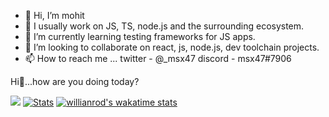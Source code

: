 - 👋 Hi, I’m mohit
- 👀 I usually work on JS, TS, node.js and the surrounding ecosystem. 
- 🌱 I’m currently learning testing frameworks for JS apps.
- 💞️ I’m looking to collaborate on react, js, node.js, dev toolchain projects.
- 📫 How to reach me ... twitter - @_msx47 discord - msx47#7906


Hi👋...how are you doing today?

![](https://komarev.com/ghpvc/?username=msx47&color=green)
[![Stats](https://github-readme-stats.vercel.app/api?username=msx47&hide=contribs,issues&show_icons=true&theme=radical)](https://github.com/msx47/github-readme-stats)
[![willianrod's wakatime stats](https://github-readme-stats.vercel.app/api/wakatime?username=willianrod)](https://github.com/anuraghazra/github-readme-stats)
